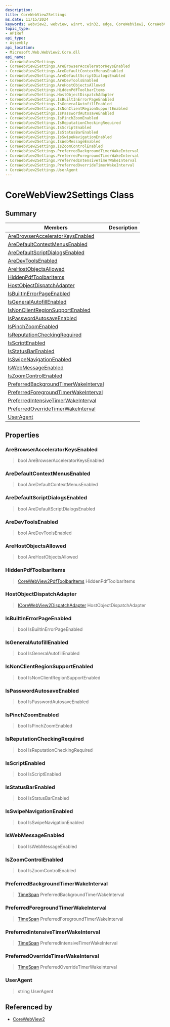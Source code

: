 ```yaml
---
description: 
title: CoreWebView2Settings
ms.date: 11/15/2024
keywords: webview2, webview, winrt, win32, edge, CoreWebView2, CoreWebView2Controller, browser control, edge html, CoreWebView2Settings
topic_type:
- APIRef
api_type:
- Assembly
api_location:
- Microsoft.Web.WebView2.Core.dll
api_name:
- CoreWebView2Settings
- CoreWebView2Settings.AreBrowserAcceleratorKeysEnabled
- CoreWebView2Settings.AreDefaultContextMenusEnabled
- CoreWebView2Settings.AreDefaultScriptDialogsEnabled
- CoreWebView2Settings.AreDevToolsEnabled
- CoreWebView2Settings.AreHostObjectsAllowed
- CoreWebView2Settings.HiddenPdfToolbarItems
- CoreWebView2Settings.HostObjectDispatchAdapter
- CoreWebView2Settings.IsBuiltInErrorPageEnabled
- CoreWebView2Settings.IsGeneralAutofillEnabled
- CoreWebView2Settings.IsNonClientRegionSupportEnabled
- CoreWebView2Settings.IsPasswordAutosaveEnabled
- CoreWebView2Settings.IsPinchZoomEnabled
- CoreWebView2Settings.IsReputationCheckingRequired
- CoreWebView2Settings.IsScriptEnabled
- CoreWebView2Settings.IsStatusBarEnabled
- CoreWebView2Settings.IsSwipeNavigationEnabled
- CoreWebView2Settings.IsWebMessageEnabled
- CoreWebView2Settings.IsZoomControlEnabled
- CoreWebView2Settings.PreferredBackgroundTimerWakeInterval
- CoreWebView2Settings.PreferredForegroundTimerWakeInterval
- CoreWebView2Settings.PreferredIntensiveTimerWakeInterval
- CoreWebView2Settings.PreferredOverrideTimerWakeInterval
- CoreWebView2Settings.UserAgent
---
```


# CoreWebView2Settings Class



## Summary

Members|Description
--|--
[AreBrowserAcceleratorKeysEnabled](#arebrowseracceleratorkeysenabled) | 
[AreDefaultContextMenusEnabled](#aredefaultcontextmenusenabled) | 
[AreDefaultScriptDialogsEnabled](#aredefaultscriptdialogsenabled) | 
[AreDevToolsEnabled](#aredevtoolsenabled) | 
[AreHostObjectsAllowed](#arehostobjectsallowed) | 
[HiddenPdfToolbarItems](#hiddenpdftoolbaritems) | 
[HostObjectDispatchAdapter](#hostobjectdispatchadapter) | 
[IsBuiltInErrorPageEnabled](#isbuiltinerrorpageenabled) | 
[IsGeneralAutofillEnabled](#isgeneralautofillenabled) | 
[IsNonClientRegionSupportEnabled](#isnonclientregionsupportenabled) | 
[IsPasswordAutosaveEnabled](#ispasswordautosaveenabled) | 
[IsPinchZoomEnabled](#ispinchzoomenabled) | 
[IsReputationCheckingRequired](#isreputationcheckingrequired) | 
[IsScriptEnabled](#isscriptenabled) | 
[IsStatusBarEnabled](#isstatusbarenabled) | 
[IsSwipeNavigationEnabled](#isswipenavigationenabled) | 
[IsWebMessageEnabled](#iswebmessageenabled) | 
[IsZoomControlEnabled](#iszoomcontrolenabled) | 
[PreferredBackgroundTimerWakeInterval](#preferredbackgroundtimerwakeinterval) | 
[PreferredForegroundTimerWakeInterval](#preferredforegroundtimerwakeinterval) | 
[PreferredIntensiveTimerWakeInterval](#preferredintensivetimerwakeinterval) | 
[PreferredOverrideTimerWakeInterval](#preferredoverridetimerwakeinterval) | 
[UserAgent](#useragent) | 

## Properties

### AreBrowserAcceleratorKeysEnabled

>  bool AreBrowserAcceleratorKeysEnabled

### AreDefaultContextMenusEnabled

>  bool AreDefaultContextMenusEnabled

### AreDefaultScriptDialogsEnabled

>  bool AreDefaultScriptDialogsEnabled

### AreDevToolsEnabled

>  bool AreDevToolsEnabled

### AreHostObjectsAllowed

>  bool AreHostObjectsAllowed

### HiddenPdfToolbarItems

>  [CoreWebView2PdfToolbarItems](corewebview2pdftoolbaritems.md) HiddenPdfToolbarItems

### HostObjectDispatchAdapter

>  [ICoreWebView2DispatchAdapter](icorewebview2dispatchadapter.md) HostObjectDispatchAdapter

### IsBuiltInErrorPageEnabled

>  bool IsBuiltInErrorPageEnabled

### IsGeneralAutofillEnabled

>  bool IsGeneralAutofillEnabled

### IsNonClientRegionSupportEnabled

>  bool IsNonClientRegionSupportEnabled

### IsPasswordAutosaveEnabled

>  bool IsPasswordAutosaveEnabled

### IsPinchZoomEnabled

>  bool IsPinchZoomEnabled

### IsReputationCheckingRequired

>  bool IsReputationCheckingRequired

### IsScriptEnabled

>  bool IsScriptEnabled

### IsStatusBarEnabled

>  bool IsStatusBarEnabled

### IsSwipeNavigationEnabled

>  bool IsSwipeNavigationEnabled

### IsWebMessageEnabled

>  bool IsWebMessageEnabled

### IsZoomControlEnabled

>  bool IsZoomControlEnabled

### PreferredBackgroundTimerWakeInterval

>  [TimeSpan](/uwp/api/Windows.Foundation.TimeSpan) PreferredBackgroundTimerWakeInterval

### PreferredForegroundTimerWakeInterval

>  [TimeSpan](/uwp/api/Windows.Foundation.TimeSpan) PreferredForegroundTimerWakeInterval

### PreferredIntensiveTimerWakeInterval

>  [TimeSpan](/uwp/api/Windows.Foundation.TimeSpan) PreferredIntensiveTimerWakeInterval

### PreferredOverrideTimerWakeInterval

>  [TimeSpan](/uwp/api/Windows.Foundation.TimeSpan) PreferredOverrideTimerWakeInterval

### UserAgent

>  string UserAgent






## Referenced by

- [CoreWebView2](corewebview2.md)
